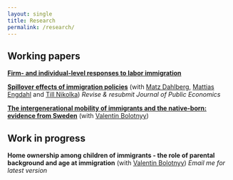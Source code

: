 ```yaml
---
layout: single
title: Research
permalink: /research/
---
```


## Working papers

[**Firm- and individual-level responses to labor immigration**](../assets/files/Bratu_labor_immig.pdf) 

<!-- Labor immigration is an important tool that countries can use to address labor shortages. The design of labor immigration policies may affect flows and the composition of immigrant workers, which can in turn have an effect on firms and workers in the host country. I quantify such effects by studying a major Swedish reform that made it significantly easier for firms to recruit non-Europeans. Using a difference-in-differences setup, I exploit variation in the strictness of immigration rules which affected industries differentially before and after the reform. Treated industries are predominantly lower-skilled, and concentrated in sectors like hotels and restaurants and retail trade sectors. Using linked employer-employee data, I study the effect of the reform on both firm-level and individual-level outcomes. I find that the mean earnings at firms in treated industries unambiguously increase. Firms also seem to take advantage of skill complementarities between natives and immigrants and intensify their overall hiring of high-skilled workers. Moreover, I follow native incumbents' employment and earnings over time and find heterogeneous effects along the skill and age dimensions. 
 -->
[**Spillover effects of immigration policies**](https://www.ifau.se/globalassets/pdf/se/2018/wp2018-13-spillover-effects-of-stricter-immigration-policies.pdf) (with [Matz Dahlberg](https://katalog.uu.se/profile/?id=N94-1712), [Mattias Engdahl](https://www.ifau.se/en/About-IFAU/Personnel/Researchers-Research-Officers/Mattias-Engdahl/) and [Till Nikolka](http://www.cesifo-group.de/ifoHome/CESifo-Group/ifo/ifo-Mitarbeiter/cvifo-nikolka_t.html)) <em> Revise & resubmit Journal of Public Economics </em>

<!-- We evaluate the importance of spillover effects of national migration policies by estimating the effect of stricter rules on family reunification in Denmark in 2002 on migration to neighboring countries. We reach two main conclusions. First, we show that stricter rules for reunification lead to a clear and significant increase in emigration of Danish citizens with immigrant background. Most of the emigrants left Denmark for Sweden, a neighboring country in which reunification was possible. Second, we demonstrate that a significant fraction of the individuals that came to Sweden to reunite with a partner left the country again; within two (eight) years around 20% (50%) had left, with the absolute majority leaving for Denmark. Our results indicate that potential spillover effects from national migration policies should be taken into account when forming migration policy. -->

<!-- [**The intergenerational mobility of immigrants and the native-born: evidence from Sweden**](../assets/files/Bolotnyy_Bratu_IGM_20190710.pdf) (with [Valentin Bolotnyy](https://scholar.harvard.edu/bolotnyy))  -->

[**The intergenerational mobility of immigrants and the native-born: evidence from Sweden**](../assets/files/Bolotnyy_Bratu_IGM_20190802.pdf) (with [Valentin Bolotnyy](https://scholar.harvard.edu/bolotnyy)) 

<!-- We use administrative Swedish data to show that, conditional on parent income, immigrant children have similar incomes and higher educational attainment in adulthood than native-born Swedes. This result, however, masks the fact that immigrant children born into poor families are more likely than similar natives to both reach the top of the income distribution and to stay at the bottom. Immigrant children from high-income families are also more likely than natives to regress to the economic bottom. Notably, however, children from predominantly-refugee sending countries like Bosnia, Syria, and Iran have higher intergenerational mobility than the average immigrant child in Sweden.
 -->

## Work in progress

**Home ownership among children of immigrants - the role of parental background and age at immigration** (with [Valentin Bolotnyy](https://scholar.harvard.edu/bolotnyy)) <em> Email me for latest version </em>

